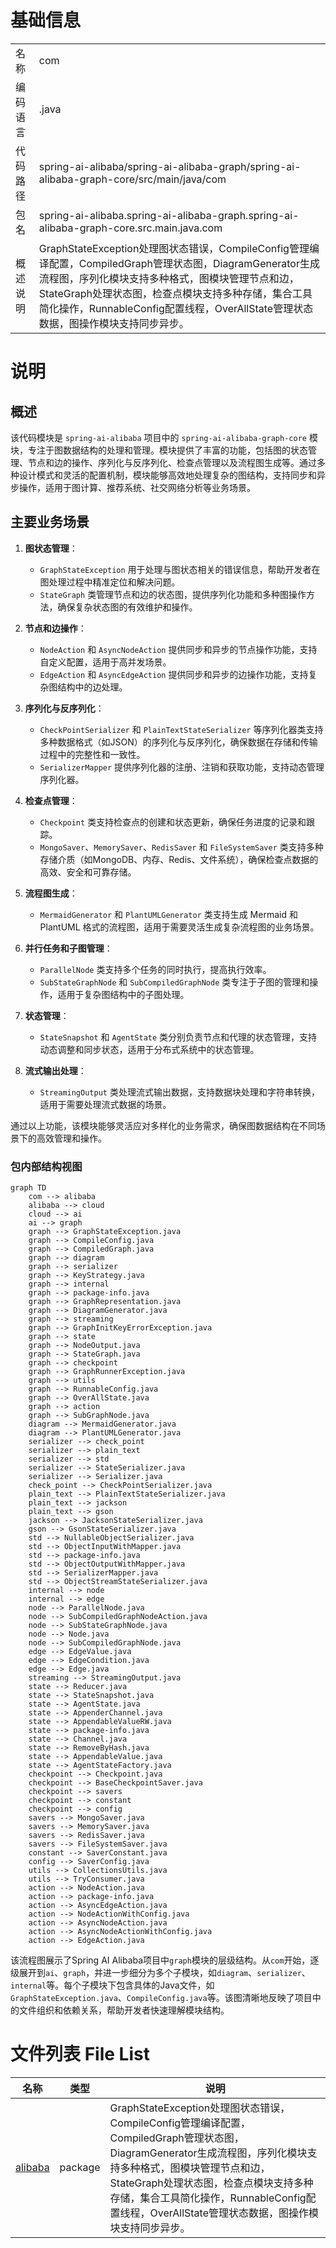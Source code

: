 # 基础信息

|      |      |
|------|------|
| 名称 | com |
| 编码语言 | .java |
| 代码路径 | spring-ai-alibaba/spring-ai-alibaba-graph/spring-ai-alibaba-graph-core/src/main/java/com |
| 包名 | spring-ai-alibaba.spring-ai-alibaba-graph.spring-ai-alibaba-graph-core.src.main.java.com |
| 概述说明 | GraphStateException处理图状态错误，CompileConfig管理编译配置，CompiledGraph管理状态图，DiagramGenerator生成流程图，序列化模块支持多种格式，图模块管理节点和边，StateGraph处理状态图，检查点模块支持多种存储，集合工具简化操作，RunnableConfig配置线程，OverAllState管理状态数据，图操作模块支持同步异步。 |

# 说明

## 概述

该代码模块是 `spring-ai-alibaba` 项目中的 `spring-ai-alibaba-graph-core` 模块，专注于图数据结构的处理和管理。模块提供了丰富的功能，包括图的状态管理、节点和边的操作、序列化与反序列化、检查点管理以及流程图生成等。通过多种设计模式和灵活的配置机制，模块能够高效地处理复杂的图结构，支持同步和异步操作，适用于图计算、推荐系统、社交网络分析等业务场景。

## 主要业务场景

1. **图状态管理**：
   - `GraphStateException` 用于处理与图状态相关的错误信息，帮助开发者在图处理过程中精准定位和解决问题。
   - `StateGraph` 类管理节点和边的状态图，提供序列化功能和多种图操作方法，确保复杂状态图的有效维护和操作。

2. **节点和边操作**：
   - `NodeAction` 和 `AsyncNodeAction` 提供同步和异步的节点操作功能，支持自定义配置，适用于高并发场景。
   - `EdgeAction` 和 `AsyncEdgeAction` 提供同步和异步的边操作功能，支持复杂图结构中的边处理。

3. **序列化与反序列化**：
   - `CheckPointSerializer` 和 `PlainTextStateSerializer` 等序列化器类支持多种数据格式（如JSON）的序列化与反序列化，确保数据在存储和传输过程中的完整性和一致性。
   - `SerializerMapper` 提供序列化器的注册、注销和获取功能，支持动态管理序列化器。

4. **检查点管理**：
   - `Checkpoint` 类支持检查点的创建和状态更新，确保任务进度的记录和跟踪。
   - `MongoSaver`、`MemorySaver`、`RedisSaver` 和 `FileSystemSaver` 类支持多种存储介质（如MongoDB、内存、Redis、文件系统），确保检查点数据的高效、安全和可靠存储。

5. **流程图生成**：
   - `MermaidGenerator` 和 `PlantUMLGenerator` 类支持生成 Mermaid 和 PlantUML 格式的流程图，适用于需要灵活生成复杂流程图的业务场景。

6. **并行任务和子图管理**：
   - `ParallelNode` 类支持多个任务的同时执行，提高执行效率。
   - `SubStateGraphNode` 和 `SubCompiledGraphNode` 类专注于子图的管理和操作，适用于复杂图结构中的子图处理。

7. **状态管理**：
   - `StateSnapshot` 和 `AgentState` 类分别负责节点和代理的状态管理，支持动态调整和同步状态，适用于分布式系统中的状态管理。

8. **流式输出处理**：
   - `StreamingOutput` 类处理流式输出数据，支持数据块处理和字符串转换，适用于需要处理流式数据的场景。

通过以上功能，该模块能够灵活应对多样化的业务需求，确保图数据结构在不同场景下的高效管理和操作。


### 包内部结构视图

```mermaid
graph TD
    com --> alibaba
    alibaba --> cloud
    cloud --> ai
    ai --> graph
    graph --> GraphStateException.java
    graph --> CompileConfig.java
    graph --> CompiledGraph.java
    graph --> diagram
    graph --> serializer
    graph --> KeyStrategy.java
    graph --> internal
    graph --> package-info.java
    graph --> GraphRepresentation.java
    graph --> DiagramGenerator.java
    graph --> streaming
    graph --> GraphInitKeyErrorException.java
    graph --> state
    graph --> NodeOutput.java
    graph --> StateGraph.java
    graph --> checkpoint
    graph --> GraphRunnerException.java
    graph --> utils
    graph --> RunnableConfig.java
    graph --> OverAllState.java
    graph --> action
    graph --> SubGraphNode.java
    diagram --> MermaidGenerator.java
    diagram --> PlantUMLGenerator.java
    serializer --> check_point
    serializer --> plain_text
    serializer --> std
    serializer --> StateSerializer.java
    serializer --> Serializer.java
    check_point --> CheckPointSerializer.java
    plain_text --> PlainTextStateSerializer.java
    plain_text --> jackson
    plain_text --> gson
    jackson --> JacksonStateSerializer.java
    gson --> GsonStateSerializer.java
    std --> NullableObjectSerializer.java
    std --> ObjectInputWithMapper.java
    std --> package-info.java
    std --> ObjectOutputWithMapper.java
    std --> SerializerMapper.java
    std --> ObjectStreamStateSerializer.java
    internal --> node
    internal --> edge
    node --> ParallelNode.java
    node --> SubCompiledGraphNodeAction.java
    node --> SubStateGraphNode.java
    node --> Node.java
    node --> SubCompiledGraphNode.java
    edge --> EdgeValue.java
    edge --> EdgeCondition.java
    edge --> Edge.java
    streaming --> StreamingOutput.java
    state --> Reducer.java
    state --> StateSnapshot.java
    state --> AgentState.java
    state --> AppenderChannel.java
    state --> AppendableValueRW.java
    state --> package-info.java
    state --> Channel.java
    state --> RemoveByHash.java
    state --> AppendableValue.java
    state --> AgentStateFactory.java
    checkpoint --> Checkpoint.java
    checkpoint --> BaseCheckpointSaver.java
    checkpoint --> savers
    checkpoint --> constant
    checkpoint --> config
    savers --> MongoSaver.java
    savers --> MemorySaver.java
    savers --> RedisSaver.java
    savers --> FileSystemSaver.java
    constant --> SaverConstant.java
    config --> SaverConfig.java
    utils --> CollectionsUtils.java
    utils --> TryConsumer.java
    action --> NodeAction.java
    action --> package-info.java
    action --> AsyncEdgeAction.java
    action --> NodeActionWithConfig.java
    action --> AsyncNodeAction.java
    action --> AsyncNodeActionWithConfig.java
    action --> EdgeAction.java
```

该流程图展示了Spring AI Alibaba项目中`graph`模块的层级结构。从`com`开始，逐级展开到`ai`、`graph`，并进一步细分为多个子模块，如`diagram`、`serializer`、`internal`等。每个子模块下包含具体的Java文件，如`GraphStateException.java`、`CompileConfig.java`等。该图清晰地反映了项目中的文件组织和依赖关系，帮助开发者快速理解模块结构。

# 文件列表 File List

| 名称   | 类型  | 说明 |
|-------|------|-------------|
| [alibaba](alibaba/_module.md) | package | GraphStateException处理图状态错误，CompileConfig管理编译配置，CompiledGraph管理状态图，DiagramGenerator生成流程图，序列化模块支持多种格式，图模块管理节点和边，StateGraph处理状态图，检查点模块支持多种存储，集合工具简化操作，RunnableConfig配置线程，OverAllState管理状态数据，图操作模块支持同步异步。 |


